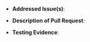 <!-- NOTE: Anything within these brackets will be hidden on the preview of the Pull Request. -->

* **Addressed Issue(s)**: 

<!--
Please specify the [GitHub issue(s)](https://github.com/codewithla/rathena-backend/issues) this pull request amends. 
Yes. There should be an issue for any fixes
-->

* **Description of Pull Request**: 

<!-- Describe how this pull request will resolve the issue(s) listed above. -->

* **Testing Evidence**: 

<!-- You tested everything and are proud of your code. Let's show it off! -->
